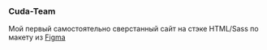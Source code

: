 ### Cuda-Team
Мой первый самостоятельно сверстанный сайт на стэке HTML/Sass
по макету из [Figma](https://www.figma.com/file/e99befaUMpUu7RrV3lAfur/Cuda-Single-Page-Portfolio-Template-(Community)?type=design&node-id=4-2&mode=design&t=gHUk2MVIoSw4Ul5i-0)
